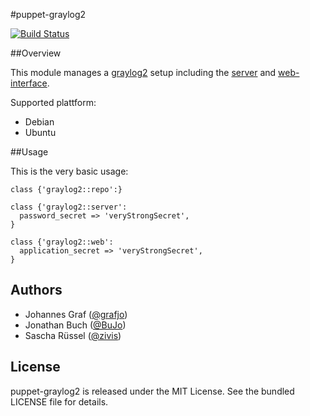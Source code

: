 #puppet-graylog2

[![Build Status](https://travis-ci.org/synyx/puppet-graylog2.png)](https://travis-ci.org/synyx/puppet-graylog2)

##Overview

This module manages a [graylog2](http://www.graylog2.org) setup including the [server](https://github.com/Graylog2/graylog2-server) and [web-interface](https://github.com/Graylog2/graylog2-web-interface).

Supported plattform:
* Debian
* Ubuntu


##Usage

This is the very basic usage:

```puppet
class {'graylog2::repo':}

class {'graylog2::server':
  password_secret => 'veryStrongSecret',
}

class {'graylog2::web':
  application_secret => 'veryStrongSecret',
}
```


## Authors

* Johannes Graf ([@grafjo](https://github.com/grafjo))
* Jonathan Buch ([@BuJo](https://github.com/BuJo))
* Sascha Rüssel ([@zivis](https://github.com/zivis))


## License

puppet-graylog2 is released under the MIT License. See the bundled LICENSE file
for details.
